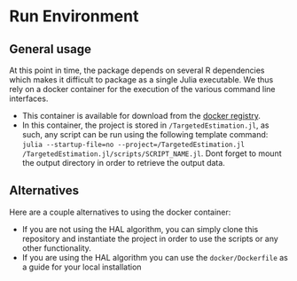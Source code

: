 # Run Environment

## General usage

At this point in time, the package depends on several R dependencies which makes it difficult to package as a single Julia executable. We thus rely on a docker container for the execution of the various command line interfaces. 

- This container is available for download from the [docker registry](https://hub.docker.com/r/olivierlabayle/targeted-estimation/tags). 
- In this container, the project is stored in `/TargetedEstimation.jl`, as such, any script can be run using the following template command: `julia --startup-file=no --project=/TargetedEstimation.jl /TargetedEstimation.jl/scripts/SCRIPT_NAME.jl`. Dont forget to mount the output directory in order to retrieve the output data.

## Alternatives

Here are a couple alternatives to using the docker container:

- If you are not using the HAL algorithm, you can simply clone this repository and instantiate the project in order to use the scripts or any other functionality.
- If you are using the HAL algorithm you can use the `docker/Dockerfile` as a guide for your local installation